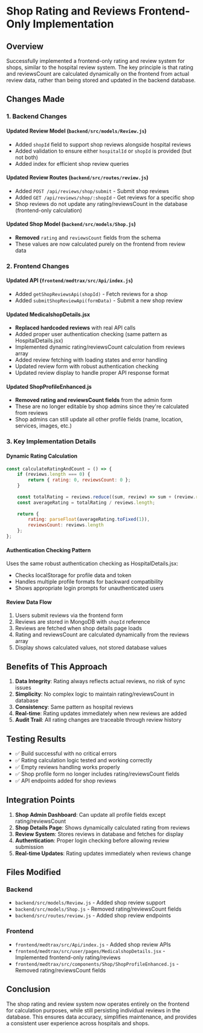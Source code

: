 # Shop Rating and Reviews Frontend-Only Implementation

## Overview
Successfully implemented a frontend-only rating and review system for shops, similar to the hospital review system. The key principle is that rating and reviewsCount are calculated dynamically on the frontend from actual review data, rather than being stored and updated in the backend database.

## Changes Made

### 1. Backend Changes

#### Updated Review Model (`backend/src/models/Review.js`)
- Added `shopId` field to support shop reviews alongside hospital reviews
- Added validation to ensure either `hospitalId` or `shopId` is provided (but not both)
- Added index for efficient shop review queries

#### Updated Review Routes (`backend/src/routes/review.js`)
- Added `POST /api/reviews/shop/submit` - Submit shop reviews
- Added `GET /api/reviews/shop/:shopId` - Get reviews for a specific shop
- Shop reviews do not update any rating/reviewsCount in the database (frontend-only calculation)

#### Updated Shop Model (`backend/src/models/Shop.js`)
- **Removed** `rating` and `reviewsCount` fields from the schema
- These values are now calculated purely on the frontend from review data

### 2. Frontend Changes

#### Updated API (`frontend/medtrax/src/Api/index.js`)
- Added `getShopReviewsApi(shopId)` - Fetch reviews for a shop
- Added `submitShopReviewApi(formData)` - Submit a new shop review

#### Updated MedicalshopDetails.jsx
- **Replaced hardcoded reviews** with real API calls
- Added proper user authentication checking (same pattern as HospitalDetails.jsx)
- Implemented dynamic rating/reviewsCount calculation from reviews array
- Added review fetching with loading states and error handling
- Updated review form with robust authentication checking
- Updated review display to handle proper API response format

#### Updated ShopProfileEnhanced.js
- **Removed rating and reviewsCount fields** from the admin form
- These are no longer editable by shop admins since they're calculated from reviews
- Shop admins can still update all other profile fields (name, location, services, images, etc.)

### 3. Key Implementation Details

#### Dynamic Rating Calculation
```javascript
const calculateRatingAndCount = () => {
    if (reviews.length === 0) {
        return { rating: 0, reviewsCount: 0 };
    }
    
    const totalRating = reviews.reduce((sum, review) => sum + (review.rating || 0), 0);
    const averageRating = totalRating / reviews.length;
    
    return {
        rating: parseFloat(averageRating.toFixed(1)),
        reviewsCount: reviews.length
    };
};
```

#### Authentication Checking Pattern
Uses the same robust authentication checking as HospitalDetails.jsx:
- Checks localStorage for profile data and token
- Handles multiple profile formats for backward compatibility
- Shows appropriate login prompts for unauthenticated users

#### Review Data Flow
1. Users submit reviews via the frontend form
2. Reviews are stored in MongoDB with `shopId` reference
3. Reviews are fetched when shop details page loads
4. Rating and reviewsCount are calculated dynamically from the reviews array
5. Display shows calculated values, not stored database values

## Benefits of This Approach

1. **Data Integrity**: Rating always reflects actual reviews, no risk of sync issues
2. **Simplicity**: No complex logic to maintain rating/reviewsCount in database
3. **Consistency**: Same pattern as hospital reviews
4. **Real-time**: Rating updates immediately when new reviews are added
5. **Audit Trail**: All rating changes are traceable through review history

## Testing Results

- ✅ Build successful with no critical errors
- ✅ Rating calculation logic tested and working correctly
- ✅ Empty reviews handling works properly
- ✅ Shop profile form no longer includes rating/reviewsCount fields
- ✅ API endpoints added for shop reviews

## Integration Points

1. **Shop Admin Dashboard**: Can update all profile fields except rating/reviewsCount
2. **Shop Details Page**: Shows dynamically calculated rating from reviews
3. **Review System**: Stores reviews in database and fetches for display
4. **Authentication**: Proper login checking before allowing review submission
5. **Real-time Updates**: Rating updates immediately when reviews change

## Files Modified

### Backend
- `backend/src/models/Review.js` - Added shop review support
- `backend/src/models/Shop.js` - Removed rating/reviewsCount fields
- `backend/src/routes/review.js` - Added shop review endpoints

### Frontend
- `frontend/medtrax/src/Api/index.js` - Added shop review APIs
- `frontend/medtrax/src/user/pages/MedicalshopDetails.jsx` - Implemented frontend-only rating/reviews
- `frontend/medtrax/src/components/Shop/ShopProfileEnhanced.js` - Removed rating/reviewsCount fields

## Conclusion

The shop rating and review system now operates entirely on the frontend for calculation purposes, while still persisting individual reviews in the database. This ensures data accuracy, simplifies maintenance, and provides a consistent user experience across hospitals and shops.
